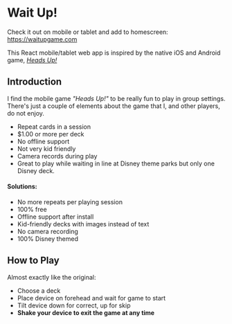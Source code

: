 # Wait Up!

Check it out on mobile or tablet and add to homescreen: https://waitupgame.com

This React mobile/tablet web app is inspired by the native iOS and Android game, [_Heads Up!_][1]

## Introduction

I find the mobile game _"Heads Up!"_ to be really fun to play in group settings. There's just a couple of elements about the game that I, and other players, do not enjoy.

- Repeat cards in a session
- \$1.00 or more per deck
- No offline support
- Not very kid friendly
- Camera records during play
- Great to play while waiting in line at Disney theme parks but only one Disney deck.

#### Solutions:

- No more repeats per playing session
- 100% free
- Offline support after install
- Kid-friendly decks with images instead of text
- No camera recording
- 100% Disney themed

## How to Play

Almost exactly like the original:

- Choose a deck
- Place device on forehead and wait for game to start
- Tilt device down for correct, up for skip
- **Shake your device to exit the game at any time**

[1]: https://www.warnerbros.com/games-and-apps/heads/
